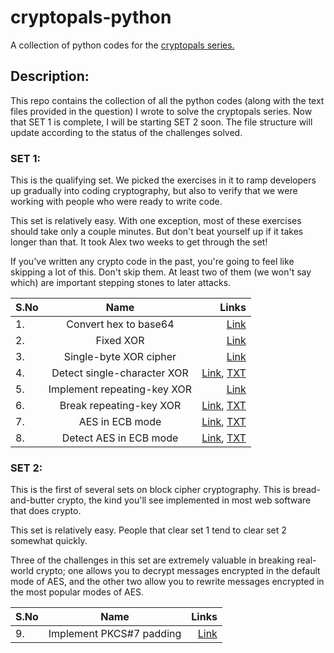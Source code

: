 # cryptopals-python
A collection of python codes for the [cryptopals series.](https://cryptopals.com/)

## Description:
  This repo contains the collection of all the python codes (along with the text files provided in the question) I wrote to solve the cryptopals series.
  Now that SET 1 is complete, I will be starting SET 2 soon. The file structure will update according to the status of the challenges solved.
  
  
### SET 1:
This is the qualifying set. We picked the exercises in it to ramp developers up gradually into coding cryptography, but also to verify that we were working with people who were ready to write code.

This set is relatively easy. With one exception, most of these exercises should take only a couple minutes. But don't beat yourself up if it takes longer than that. It took Alex two weeks to get through the set!

If you've written any crypto code in the past, you're going to feel like skipping a lot of this. Don't skip them. At least two of them (we won't say which) are important stepping stones to later attacks. 

  | S.No | Name | Links |
  |:---|:------------------------------:|----------:|
  | 1.| Convert hex to base64 | [Link](https://github.com/samsepi0x0/cryptopals-python/blob/main/SET_1/code1.py) |
  | 2.| Fixed XOR | [Link](https://github.com/samsepi0x0/cryptopals-python/blob/main/SET_1/code2.py) |
  | 3.| Single-byte XOR cipher | [Link](https://github.com/samsepi0x0/cryptopals-python/blob/main/SET_1/code3.py) |
  | 4.| Detect single-character XOR | [Link](https://github.com/samsepi0x0/cryptopals-python/blob/main/SET_1/code4.py), [TXT](https://github.co/samsepi0x0/cryptopals-python/blob/main/SET_1/4.txt) |
  | 5.| Implement repeating-key XOR | [Link](https://github.com/samsepi0x0/cryptopals-python/blob/main/SET_1/code5.py) |
  | 6.| Break repeating-key XOR | [Link](https://github.com/samsepi0x0/cryptopals-python/blob/main/SET_1/code6.py), [TXT](https://github.com/samsepi0x0/cryptopals-python/blob/main/SET_1/6.txt) |
  | 7.| AES in ECB mode | [Link](https://github.com/samsepi0x0/cryptopals-python/blob/main/SET_1/code7.py), [TXT](https://github.com/samsepi0x0/cryptopals-python/blob/main/SET_1/7.txt) |
  | 8.| Detect AES in ECB mode | [Link](https://github.com/samsepi0x0/cryptopals-python/blob/main/SET_1/code8.py), [TXT](https://github.com/samsepi0x0/cryptopals-python/blob/main/SET_1/8.txt) |


### SET 2:
 This is the first of several sets on block cipher cryptography. This is bread-and-butter crypto, the kind you'll see implemented in most web software that does crypto.

This set is relatively easy. People that clear set 1 tend to clear set 2 somewhat quickly.

Three of the challenges in this set are extremely valuable in breaking real-world crypto; one allows you to decrypt messages encrypted in the default mode of AES, and the other two allow you to rewrite messages encrypted in the most popular modes of AES. 

  | S.No | Name | Links |
  |:---|:------------------------------:|----------:|
  | 9. | Implement PKCS#7 padding | [Link](https://github.com/samsepi0x0/cryptopals-python/blob/main/SET_2/code9.py) |
